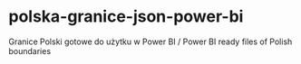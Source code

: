 # polska-granice-json-power-bi
Granice Polski gotowe do użytku w Power BI / Power BI ready files of Polish boundaries
